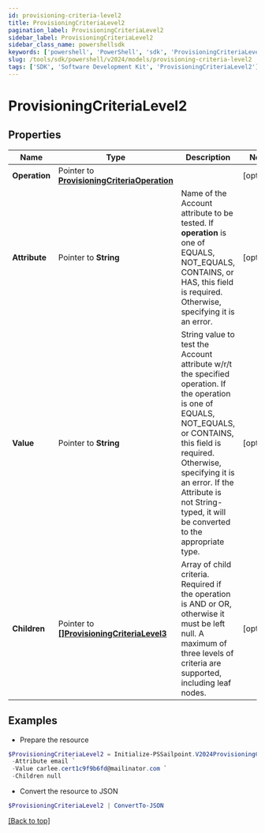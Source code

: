 ```yaml
---
id: provisioning-criteria-level2
title: ProvisioningCriteriaLevel2
pagination_label: ProvisioningCriteriaLevel2
sidebar_label: ProvisioningCriteriaLevel2
sidebar_class_name: powershellsdk
keywords: ['powershell', 'PowerShell', 'sdk', 'ProvisioningCriteriaLevel2'] 
slug: /tools/sdk/powershell/v2024/models/provisioning-criteria-level2
tags: ['SDK', 'Software Development Kit', 'ProvisioningCriteriaLevel2']
---
```



# ProvisioningCriteriaLevel2

## Properties

Name | Type | Description | Notes
------------ | ------------- | ------------- | -------------
**Operation** |  Pointer to [**ProvisioningCriteriaOperation**](provisioning-criteria-operation) |  | [optional] 
**Attribute** |  Pointer to **String** | Name of the Account attribute to be tested. If **operation** is one of EQUALS, NOT_EQUALS, CONTAINS, or HAS, this field is required. Otherwise, specifying it is an error. | [optional] 
**Value** |  Pointer to **String** | String value to test the Account attribute w/r/t the specified operation. If the operation is one of EQUALS, NOT_EQUALS, or CONTAINS, this field is required. Otherwise, specifying it is an error. If the Attribute is not String-typed, it will be converted to the appropriate type. | [optional] 
**Children** |  Pointer to [**[]ProvisioningCriteriaLevel3**](provisioning-criteria-level3) | Array of child criteria. Required if the operation is AND or OR, otherwise it must be left null. A maximum of three levels of criteria are supported, including leaf nodes. | [optional] 

## Examples

- Prepare the resource
```powershell
$ProvisioningCriteriaLevel2 = Initialize-PSSailpoint.V2024ProvisioningCriteriaLevel2  -Operation null `
 -Attribute email `
 -Value carlee.cert1c9f9b6fd@mailinator.com `
 -Children null
```

- Convert the resource to JSON
```powershell
$ProvisioningCriteriaLevel2 | ConvertTo-JSON
```


[[Back to top]](#) 

